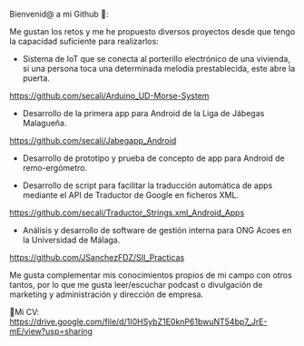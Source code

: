 Bienvenid@ a mi Github 👋:

Me gustan los retos y me he propuesto diversos proyectos desde que tengo la capacidad suficiente para realizarlos:

- Sistema de IoT que se conecta al porterillo electrónico de una vivienda, si una persona toca una determinada melodía prestablecida, este abre la puerta.

https://github.com/secali/Arduino_UD-Morse-System

- Desarrollo de la primera app para Android de la Liga de Jábegas Malagueña.

https://github.com/secali/Jabegapp_Android

- Desarrollo de prototipo y prueba de concepto de app para Android de remo-ergómetro.

- Desarrollo de script para facilitar la traducción automática de apps mediante el API de Traductor de Google en ficheros XML.

https://github.com/secali/Traductor_Strings.xml_Android_Apps

- Análisis y desarrollo de software de gestión interna para ONG Acoes en la Universidad de Málaga.

https://github.com/JSanchezFDZ/SII_Practicas

Me gusta complementar mis conocimientos propios de mi campo con otros tantos, por lo que me gusta leer/escuchar podcast o divulgación de marketing y administración y dirección de empresa.

📃Mi CV: https://drive.google.com/file/d/1I0HSybZ1E0knP61bwuNT54bp7_JrE-mE/view?usp=sharing
